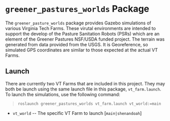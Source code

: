 # `greener_pastures_worlds` Package

The `greener_pasture_worlds` package provides Gazebo simulations of various Virginia Tech Farms.  These virutal environments are intended to support the develop of the Pasture Sanitation Robots (PSRs) which are an element of the Greener Pastures NSF/USDA funded project.  The terrain was generated from data provided from the USGS.  It is Georeference, so simulated GPS coordinates are similar to those expected at the actual VT Farms.

## Launch
There are currently two VT Farms that are included in this project.   They may both be launch using the same launch file in this package, `vt_farm.launch`.  To launch the simulations, use the following command:
>`roslaunch greener_pastures_worlds vt_farm.launch vt_world:=main`

- `vt_world` -- The specific VT Farm to launch [*`main`*`|shenandoah`]